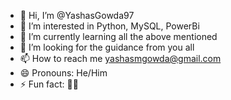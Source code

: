 - 👋 Hi, I’m @YashasGowda97
- 👀 I’m interested in Python, MySQL, PowerBi
- 🌱 I’m currently learning all the above mentioned
- 💞️ I’m looking for the guidance from you all
- 📫 How to reach me yashasmgowda@gmail.com
- 😄 Pronouns: He/Him
- ⚡ Fun fact: 🤷‍♀️

<!---
YashasGowda97/YashasGowda97 is a ✨ special ✨ repository because its `README.md` (this file) appears on your GitHub profile.
You can click the Preview link to take a look at your changes.
--->
